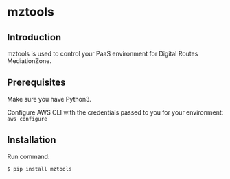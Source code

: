 # mztools

## Introduction

mztools is used to control your PaaS environment for Digital Routes MediationZone.

## Prerequisites

Make sure you have Python3.

Configure AWS CLI with the credentials passed to you for your environment:
`aws configure`

## Installation

Run command:  

    $ pip install mztools
